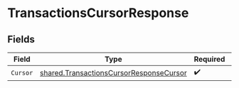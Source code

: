 # TransactionsCursorResponse


## Fields

| Field                                                                                                     | Type                                                                                                      | Required                                                                                                  | Description                                                                                               |
| --------------------------------------------------------------------------------------------------------- | --------------------------------------------------------------------------------------------------------- | --------------------------------------------------------------------------------------------------------- | --------------------------------------------------------------------------------------------------------- |
| `Cursor`                                                                                                  | [shared.TransactionsCursorResponseCursor](../../../pkg/models/shared/transactionscursorresponsecursor.md) | :heavy_check_mark:                                                                                        | N/A                                                                                                       |